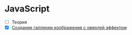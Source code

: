 # JavaScript

- [ ] Теория
- [x] [Создание галлереи изображения с оверлей эффектом](content/practic/gallery_with_overlay.md)